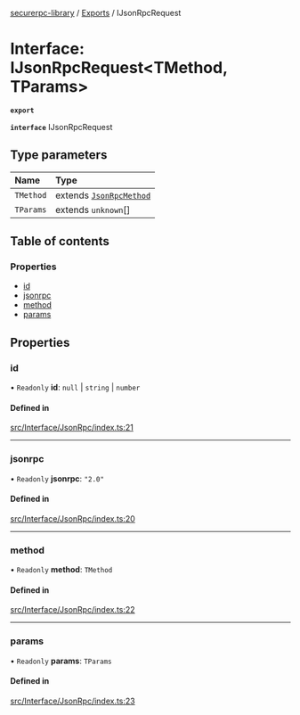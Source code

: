 [securerpc-library](../README.md) / [Exports](../modules.md) / IJsonRpcRequest

# Interface: IJsonRpcRequest<TMethod, TParams\>

**`export`**

**`interface`** IJsonRpcRequest

## Type parameters

| Name | Type |
| :------ | :------ |
| `TMethod` | extends [`JsonRpcMethod`](../modules.md#jsonrpcmethod) |
| `TParams` | extends `unknown`[] |

## Table of contents

### Properties

- [id](IJsonRpcRequest.md#id)
- [jsonrpc](IJsonRpcRequest.md#jsonrpc)
- [method](IJsonRpcRequest.md#method)
- [params](IJsonRpcRequest.md#params)

## Properties

### id

• `Readonly` **id**: ``null`` \| `string` \| `number`

#### Defined in

[src/Interface/JsonRpc/index.ts:21](https://github.com/manifoldfinance/libsushi/blob/e8e6916/src/Interface/JsonRpc/index.ts#L21)

___

### jsonrpc

• `Readonly` **jsonrpc**: ``"2.0"``

#### Defined in

[src/Interface/JsonRpc/index.ts:20](https://github.com/manifoldfinance/libsushi/blob/e8e6916/src/Interface/JsonRpc/index.ts#L20)

___

### method

• `Readonly` **method**: `TMethod`

#### Defined in

[src/Interface/JsonRpc/index.ts:22](https://github.com/manifoldfinance/libsushi/blob/e8e6916/src/Interface/JsonRpc/index.ts#L22)

___

### params

• `Readonly` **params**: `TParams`

#### Defined in

[src/Interface/JsonRpc/index.ts:23](https://github.com/manifoldfinance/libsushi/blob/e8e6916/src/Interface/JsonRpc/index.ts#L23)

